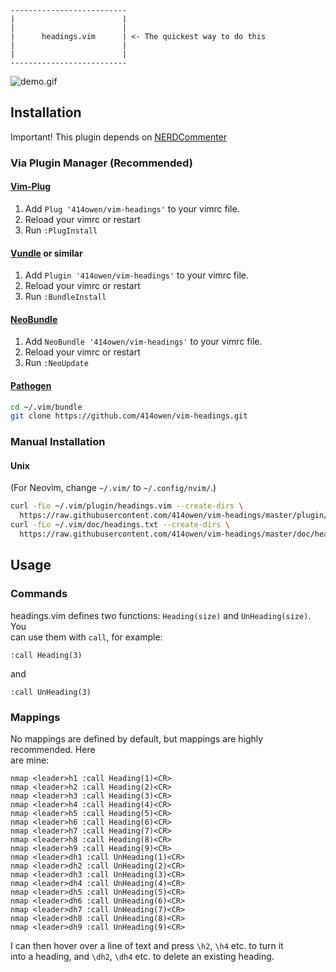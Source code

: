 ```
--------------------------
|                        |
|                        |
|      headings.vim      | <- The quickest way to do this
|                        |
|                        |
--------------------------
```

![demo.gif](https://github.com/414owen/vim-headings/raw/master/demo.gif)

## Installation

Important!
This plugin depends on [NERDCommenter](https://github.com/scrooloose/nerdcommenter)

### Via Plugin Manager (Recommended)

#### [Vim-Plug](https://github.com/junegunn/vim-plug)
1. Add `Plug '414owen/vim-headings'` to your vimrc file.
2. Reload your vimrc or restart
3. Run `:PlugInstall`

#### [Vundle](https://github.com/VundleVim/Vundle.vim) or similar

1. Add `Plugin '414owen/vim-headings'` to your vimrc file.
2. Reload your vimrc or restart
3. Run `:BundleInstall`

#### [NeoBundle](https://github.com/Shougo/neobundle.vim)

1. Add `NeoBundle '414owen/vim-headings'` to your vimrc file.
2. Reload your vimrc or restart
3. Run `:NeoUpdate`

#### [Pathogen](https://github.com/tpope/vim-pathogen)

```sh
cd ~/.vim/bundle
git clone https://github.com/414owen/vim-headings.git
```

### Manual Installation

#### Unix

(For Neovim, change `~/.vim/` to `~/.config/nvim/`.)

```sh
curl -fLo ~/.vim/plugin/headings.vim --create-dirs \
  https://raw.githubusercontent.com/414owen/vim-headings/master/plugin/headings.vim
curl -fLo ~/.vim/doc/headings.txt --create-dirs \
  https://raw.githubusercontent.com/414owen/vim-headings/master/doc/headings.txt
```

## Usage

### Commands

headings.vim defines two functions: `Heading(size)` and `UnHeading(size)`.  You  
can use them with `call`, for example:

```
:call Heading(3)
```

and

```
:call UnHeading(3)
```

### Mappings

No mappings are defined by default, but mappings are highly recommended. Here  
are mine:

```
nmap <leader>h1 :call Heading(1)<CR>
nmap <leader>h2 :call Heading(2)<CR>
nmap <leader>h3 :call Heading(3)<CR>
nmap <leader>h4 :call Heading(4)<CR>
nmap <leader>h5 :call Heading(5)<CR>
nmap <leader>h6 :call Heading(6)<CR>
nmap <leader>h7 :call Heading(7)<CR>
nmap <leader>h8 :call Heading(8)<CR>
nmap <leader>h9 :call Heading(9)<CR>
nmap <leader>dh1 :call UnHeading(1)<CR>
nmap <leader>dh2 :call UnHeading(2)<CR>
nmap <leader>dh3 :call UnHeading(3)<CR>
nmap <leader>dh4 :call UnHeading(4)<CR>
nmap <leader>dh5 :call UnHeading(5)<CR>
nmap <leader>dh6 :call UnHeading(6)<CR>
nmap <leader>dh7 :call UnHeading(7)<CR>
nmap <leader>dh8 :call UnHeading(8)<CR>
nmap <leader>dh9 :call UnHeading(9)<CR>
```

I can then hover over a line of text and press `\h2`, `\h4` etc. to turn it  
into a heading, and `\dh2`, `\dh4` etc. to delete an existing heading.
